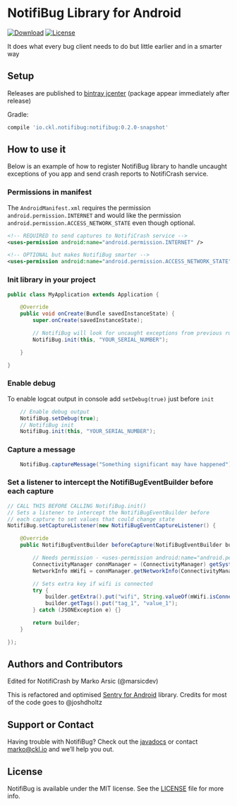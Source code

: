 # NotifiBug Library for Android

[![Download](https://api.bintray.com/packages/cheesecakelabs/maven/notifibug/images/download.svg)](https://bintray.com/cheesecakelabs/maven/notifibug/_latestVersion)
[![License](http://img.shields.io/badge/license-MIT-blue.svg?style=flat)](http://www.opensource.org/licenses/MIT)

It does what every bug client needs to do but little earlier and in a smarter way

## Setup

Releases are published to [bintray jcenter](https://bintray.com/bintray/jcenter) (package appear immediately after release)

Gradle:

```groovy
compile 'io.ckl.notifibug:notifibug:0.2.0-snapshot'
```

## How to use it

Below is an example of how to register NotifiBug library to handle uncaught exceptions of you app and send 
crash reports to NotifiCrash service.

### Permissions in manifest

The `AndroidManifest.xml` requires the permission `android.permission.INTERNET` and would like the permission `android.permission.ACCESS_NETWORK_STATE` even though optional.

```xml
<!-- REQUIRED to send captures to NotifiCrash service -->
<uses-permission android:name="android.permission.INTERNET" />

<!-- OPTIONAL but makes NotifiBug smarter -->
<uses-permission android:name="android.permission.ACCESS_NETWORK_STATE" />
```

### Init library in your project

``` java
public class MyApplication extends Application {

	@Override
	public void onCreate(Bundle savedInstanceState) {
		super.onCreate(savedInstanceState);

		// NotifiBug will look for uncaught exceptions from previous runs and send them
		NotifiBug.init(this, "YOUR_SERIAL_NUMBER");

	}

}
```

### Enable debug

To enable logcat output in console add `setDebug(true)` just before `init`

```java
	// Enable debug output
	NotifiBug.setDebug(true);
	// NotifiBug init
	NotifiBug.init(this, "YOUR_SERIAL_NUMBER");
```

### Capture a message

``` java
    NotifiBug.captureMessage("Something significant may have happened");
```

### Set a listener to intercept the NotifiBugEventBuilder before each capture

``` java
// CALL THIS BEFORE CALLING NotifiBug.init()
// Sets a listener to intercept the NotifiBugEventBuilder before
// each capture to set values that could change state
NotifiBug.setCaptureListener(new NotifiBugEventCaptureListener() {

	@Override
	public NotifiBugEventBuilder beforeCapture(NotifiBugEventBuilder builder) {

		// Needs permission - <uses-permission android:name="android.permission.ACCESS_NETWORK_STATE" />
		ConnectivityManager connManager = (ConnectivityManager) getSystemService(CONNECTIVITY_SERVICE);
		NetworkInfo mWifi = connManager.getNetworkInfo(ConnectivityManager.TYPE_WIFI);

		// Sets extra key if wifi is connected
		try {
			builder.getExtra().put("wifi", String.valueOf(mWifi.isConnected()));
			builder.getTags().put("tag_1", "value_1");
		} catch (JSONException e) {}

		return builder;
	}

});

```

## Authors and Contributors

Edited for NotifiCrash by Marko Arsic (@marsicdev)

This is refactored and optimised [Sentry for Android](https://github.com/joshdholtz/Sentry-Android) library.
Credits for most of the code goes to @joshdholtz

## Support or Contact

Having trouble with NotifiBug? Check out the [javadocs]() or contact marko@ckl.io and we’ll help you out.

## License

NotifiBug is available under the MIT license. See the [LICENSE](https://github.com/CheesecakeLabs/AndroidNotifiBug/blob/master/LICENSE) file for more info.
